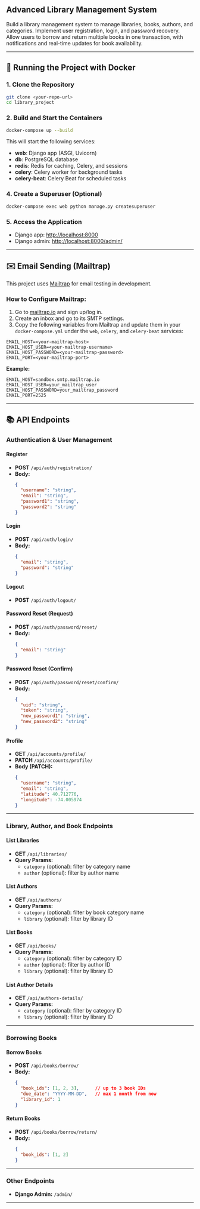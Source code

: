 ## Advanced Library Management System
Build a library management system to manage libraries, books, authors, and categories. Implement user registration, login, and password recovery. Allow users to borrow and return multiple books in one transaction, with notifications and real-time updates for book availability.

---

## 🚀 Running the Project with Docker

### 1. **Clone the Repository**
```sh
git clone <your-repo-url>
cd library_project
```

### 2. **Build and Start the Containers**
```sh
docker-compose up --build
```
This will start the following services:
- **web**: Django app (ASGI, Uvicorn)
- **db**: PostgreSQL database
- **redis**: Redis for caching, Celery, and sessions
- **celery**: Celery worker for background tasks
- **celery-beat**: Celery Beat for scheduled tasks


### 4. **Create a Superuser (Optional)**
```sh
docker-compose exec web python manage.py createsuperuser
```

### 5. **Access the Application**
- Django app: [http://localhost:8000](http://localhost:8000)
- Django admin: [http://localhost:8000/admin/](http://localhost:8000/admin/)

---

## ✉️ Email Sending (Mailtrap)

This project uses [Mailtrap](https://mailtrap.io/) for email testing in development.

### **How to Configure Mailtrap:**
1. Go to [mailtrap.io](https://mailtrap.io/) and sign up/log in.
2. Create an inbox and go to its SMTP settings.
3. Copy the following variables from Mailtrap and update them in your `docker-compose.yml` under the `web`, `celery`, and `celery-beat` services:

```
EMAIL_HOST=<your-mailtrap-host>
EMAIL_HOST_USER=<your-mailtrap-username>
EMAIL_HOST_PASSWORD=<your-mailtrap-password>
EMAIL_PORT=<your-mailtrap-port>
```

**Example:**
```
EMAIL_HOST=sandbox.smtp.mailtrap.io
EMAIL_HOST_USER=your_mailtrap_user
EMAIL_HOST_PASSWORD=your_mailtrap_password
EMAIL_PORT=2525
```

---

## 📚 API Endpoints

### **Authentication & User Management**

#### **Register**
- **POST** `/api/auth/registration/`
- **Body:**
  ```json
  {
    "username": "string",
    "email": "string",
    "password1": "string",
    "password2": "string"
  }
  ```

#### **Login**
- **POST** `/api/auth/login/`
- **Body:**
  ```json
  {
    "email": "string",
    "password": "string"
  }
  ```

#### **Logout**
- **POST** `/api/auth/logout/`

#### **Password Reset (Request)**
- **POST** `/api/auth/password/reset/`
- **Body:**
  ```json
  {
    "email": "string"
  }
  ```

#### **Password Reset (Confirm)**
- **POST** `/api/auth/password/reset/confirm/`
- **Body:**
  ```json
  {
    "uid": "string",
    "token": "string",
    "new_password1": "string",
    "new_password2": "string"
  }
  ```

#### **Profile**
- **GET** `/api/accounts/profile/`
- **PATCH** `/api/accounts/profile/`
- **Body (PATCH):**
  ```json
  {
    "username": "string",
    "email": "string",
    "latitude": 40.712776,
    "longitude": -74.005974
  }
  ```

---

### **Library, Author, and Book Endpoints**

#### **List Libraries**
- **GET** `/api/libraries/`
- **Query Params:**  
  - `category` (optional): filter by category name  
  - `author` (optional): filter by author name

#### **List Authors**
- **GET** `/api/authors/`
- **Query Params:**  
  - `category` (optional): filter by book category name  
  - `library` (optional): filter by library ID

#### **List Books**
- **GET** `/api/books/`
- **Query Params:**  
  - `category` (optional): filter by category ID  
  - `author` (optional): filter by author ID  
  - `library` (optional): filter by library ID

#### **List Author Details**
- **GET** `/api/authors-details/`
- **Query Params:**  
  - `category` (optional): filter by category ID  
  - `library` (optional): filter by library ID

---

### **Borrowing Books**

#### **Borrow Books**
- **POST** `/api/books/borrow/`
- **Body:**
  ```json
  {
    "book_ids": [1, 2, 3],      // up to 3 book IDs
    "due_date": "YYYY-MM-DD",   // max 1 month from now
    "library_id": 1
  }
  ```

#### **Return Books**
- **POST** `/api/books/borrow/return/`
- **Body:**
  ```json
  {
    "book_ids": [1, 2]
  }
  ```

---

### **Other Endpoints**

- **Django Admin:** `/admin/`

---
